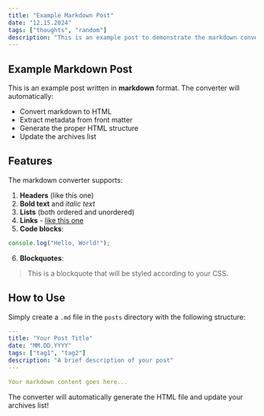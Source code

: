 ```yaml
---
title: "Example Markdown Post"
date: "12.15.2024"
tags: ["thoughts", "random"]
description: "This is an example post to demonstrate the markdown converter functionality."
---
```


## Example Markdown Post

This is an example post written in **markdown** format. The converter will automatically:

- Convert markdown to HTML
- Extract metadata from front matter
- Generate the proper HTML structure
- Update the archives list

## Features

The markdown converter supports:

1. **Headers** (like this one)
2. **Bold text** and *italic text*
3. **Lists** (both ordered and unordered)
4. **Links** - [like this one](https://example.com)
5. **Code blocks**:

```javascript
console.log("Hello, World!");
```

6. **Blockquotes**:

> This is a blockquote that will be styled according to your CSS.

## How to Use

Simply create a `.md` file in the `posts` directory with the following structure:

```yaml
---
title: "Your Post Title"
date: "MM.DD.YYYY"
tags: ["tag1", "tag2"]
description: "A brief description of your post"
---

Your markdown content goes here...
```

The converter will automatically generate the HTML file and update your archives list! 